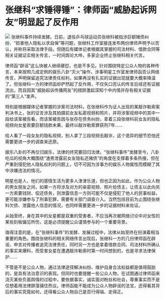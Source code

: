 # 张继科“求锤得锤”：律师函“威胁起诉网友”明显起了反作用

![](https://inews.gtimg.com/om_bt/O6rZkQH9_5keVJWM5XJqgJuVjB5RNK29JdSkyTCEsVxY8AA/1000)
张继科事件持续发酵。日前，退役乒乓球运动员张继科被指涉巨额赌债纠纷、“损害他人隐私以求自保”等问题，张继科工作室接连发布两份律师声明予以否认，并称将采取法律手段。但随后有媒体记者根据其掌握的司法材料、借款合同等相关证据证实相关传言，一时间舆论大哗，多家企业终止张继科相关代言。

律师函“辟谣”这么快被人继续硬怼，也是不多见。针对围绕特定公众人物的各种传言，本来按照几成定例的娱乐八卦“灭火”操作，涉事明星工作室发律师函否认网络传言，声明保留追究法律责任权利，如果再没有扎实的证据出现就要大概率降温了。但张继科一方的律师函却俨然起了反作用，不仅矢口否认的传言后续还有证据流出，而且因其“威胁起诉传播网友”的措辞激起深知个中内情并存有相关证据的“第三人”发声。

特别是根据媒体记者掌握的涉案司法材料，在张继科作为证人出现的某敲诈勒索案判决书上，张的证言涉及其拍摄前女友私密视频和照片，并将涉案视频中的其中一段给该案被告看，而该案被告因与张存在债务纠纷，拿着三段张继科前女友的隐私视频向女星索要巨额钱款未果，最终以敲诈勒索罪获刑7年……

给人看了一段女友的隐私视频，别人拿了三段视频去敲诈，这个诡异的细节恐怕还需要更进一步的调查来还原。

娱乐八卦的不再仅归娱乐，法律的终究要回归法律。“张继科事件”发酵至今，八卦吃瓜的视角大概围绕“渣男泄露前女友隐私还赌债”的角度在支撑着多条热搜，但在严重到侵犯他人隐私权利的问题上，切不可因为涉事方的娱乐人物属性而模糊了其中涉嫌违法的情况。

明星也是人，他们的感情生活为更多人津津乐道，但也正因为如此，作为公众人物的男女朋友之间，如果一方将涉及对方的亲密视频、照片给债主，让债主以此向另一方索要钱财、偿还债务，则泄露信息一方则可能不仅是侵犯了他人的民事权益，更可能涉嫌参与了刑事犯罪，需要有关部门调查介入。当然包括目前为止围绕张继科欠债、泄露他人信息的情况，也同样需要更进一步的证据材料来佐证。

从始至终，身在其中的女星都是双重的受害者，不应当再次被网络讨论中对女性的某些刻板偏见所伤，这是必须提醒公众谨慎参与的一个重要背景。

值得注意的是，在“张继科事件”的发酵、发展过程中，法律从始至终在扮演着相当重要的角色。围绕张继科的相关网络传言出现后，张继科一方的几份律师函在辟谣、申言对传播者追究法律责任，同时另一方也是拿着借款合同、司法材料所确认的事实来爆料，而受害女星在遭遇敲诈勒索时第一时间想到的，也是寻求法律保护……

不管是不是公众人物，通过法律途径解决纠纷、维护自身合法权益都是值得鼓励的，是具有法治意识的表现。但同时也要提醒一些公众人物，在试图通过律师函来浇灭某些负面舆情的过程中，要依据事实，诚实面对粉丝和社会，尊重事实而不是仅想着用法律辞藻镇住热议。律师函能不能成为公众人物辟谣的法宝，还得看其背后的事实究竟如何，还得看公众人物自己是否行得端、走得正。


